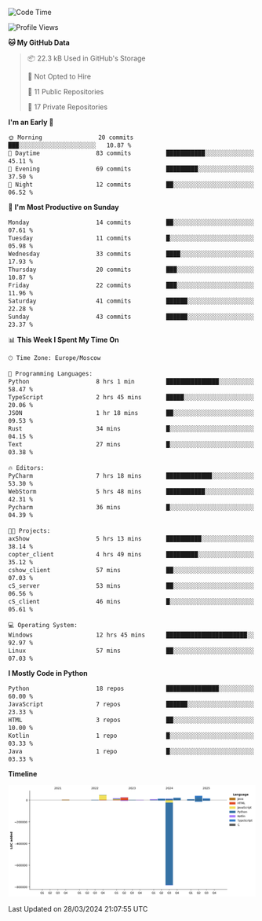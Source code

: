 <!--START_SECTION:waka-->
![Code Time](http://img.shields.io/badge/Code%20Time-237%20hrs%2025%20mins-blue)

![Profile Views](http://img.shields.io/badge/Profile%20Views-0-blue)

**🐱 My GitHub Data** 

> 📦 22.3 kB Used in GitHub's Storage 
 > 
> 🚫 Not Opted to Hire
 > 
> 📜 11 Public Repositories 
 > 
> 🔑 17 Private Repositories 
 > 
**I'm an Early 🐤** 

```text
🌞 Morning                20 commits          ███░░░░░░░░░░░░░░░░░░░░░░   10.87 % 
🌆 Daytime                83 commits          ███████████░░░░░░░░░░░░░░   45.11 % 
🌃 Evening                69 commits          █████████░░░░░░░░░░░░░░░░   37.50 % 
🌙 Night                  12 commits          ██░░░░░░░░░░░░░░░░░░░░░░░   06.52 % 
```
📅 **I'm Most Productive on Sunday** 

```text
Monday                   14 commits          ██░░░░░░░░░░░░░░░░░░░░░░░   07.61 % 
Tuesday                  11 commits          █░░░░░░░░░░░░░░░░░░░░░░░░   05.98 % 
Wednesday                33 commits          ████░░░░░░░░░░░░░░░░░░░░░   17.93 % 
Thursday                 20 commits          ███░░░░░░░░░░░░░░░░░░░░░░   10.87 % 
Friday                   22 commits          ███░░░░░░░░░░░░░░░░░░░░░░   11.96 % 
Saturday                 41 commits          ██████░░░░░░░░░░░░░░░░░░░   22.28 % 
Sunday                   43 commits          ██████░░░░░░░░░░░░░░░░░░░   23.37 % 
```


📊 **This Week I Spent My Time On** 

```text
🕑︎ Time Zone: Europe/Moscow

💬 Programming Languages: 
Python                   8 hrs 1 min         ███████████████░░░░░░░░░░   58.47 % 
TypeScript               2 hrs 45 mins       █████░░░░░░░░░░░░░░░░░░░░   20.06 % 
JSON                     1 hr 18 mins        ██░░░░░░░░░░░░░░░░░░░░░░░   09.53 % 
Rust                     34 mins             █░░░░░░░░░░░░░░░░░░░░░░░░   04.15 % 
Text                     27 mins             █░░░░░░░░░░░░░░░░░░░░░░░░   03.38 % 

🔥 Editors: 
PyCharm                  7 hrs 18 mins       █████████████░░░░░░░░░░░░   53.30 % 
WebStorm                 5 hrs 48 mins       ███████████░░░░░░░░░░░░░░   42.31 % 
Pycharm                  36 mins             █░░░░░░░░░░░░░░░░░░░░░░░░   04.39 % 

🐱‍💻 Projects: 
axShow                   5 hrs 13 mins       ██████████░░░░░░░░░░░░░░░   38.14 % 
copter_client            4 hrs 49 mins       █████████░░░░░░░░░░░░░░░░   35.12 % 
cshow_client             57 mins             ██░░░░░░░░░░░░░░░░░░░░░░░   07.03 % 
cS_server                53 mins             ██░░░░░░░░░░░░░░░░░░░░░░░   06.56 % 
cS_client                46 mins             █░░░░░░░░░░░░░░░░░░░░░░░░   05.61 % 

💻 Operating System: 
Windows                  12 hrs 45 mins      ███████████████████████░░   92.97 % 
Linux                    57 mins             ██░░░░░░░░░░░░░░░░░░░░░░░   07.03 % 
```

**I Mostly Code in Python** 

```text
Python                   18 repos            ███████████████░░░░░░░░░░   60.00 % 
JavaScript               7 repos             ██████░░░░░░░░░░░░░░░░░░░   23.33 % 
HTML                     3 repos             ██░░░░░░░░░░░░░░░░░░░░░░░   10.00 % 
Kotlin                   1 repo              █░░░░░░░░░░░░░░░░░░░░░░░░   03.33 % 
Java                     1 repo              █░░░░░░░░░░░░░░░░░░░░░░░░   03.33 % 
```



**Timeline**

![Lines of Code chart](https://raw.githubusercontent.com/adlemx/adlemx/main/assets/bar_graph.png)


 Last Updated on 28/03/2024 21:07:55 UTC
<!--END_SECTION:waka-->
